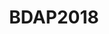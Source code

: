---
layout: page
title: BDAP2018
icon: fa-pencil
redirect: https://deustodatacom.github.io/EDI/2018.htm
permalink: /BDAP2018/
hide: true
---